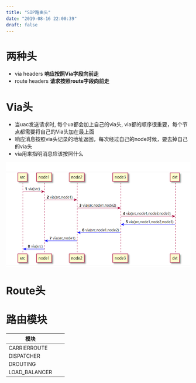 ```yaml
---
title: "SIP路由头"
date: "2019-08-16 22:00:39"
draft: false
---
```


# 两种头
- via headers **响应按照Via字段向前走**
- route headers **请求按照route字段向前走**


# Via头

- 当uac发送请求时, 每个ua都会加上自己的via头, via都的顺序很重要，每个节点都需要将自己的Via头加在最上面
- 响应消息按照via头记录的地址返回，每次经过自己的node时候，要去掉自己的via头
- via用来指明消息应该按照什么


![](2022-12-01-21-55-41.png)


# Route头


# 路由模块

| 模块 |  |  |
| --- | --- | --- |
| CARRIERROUTE |  |  |
| DISPATCHER |  |  |
| DROUTING |  |  |
| LOAD_BALANCER |  |  |



